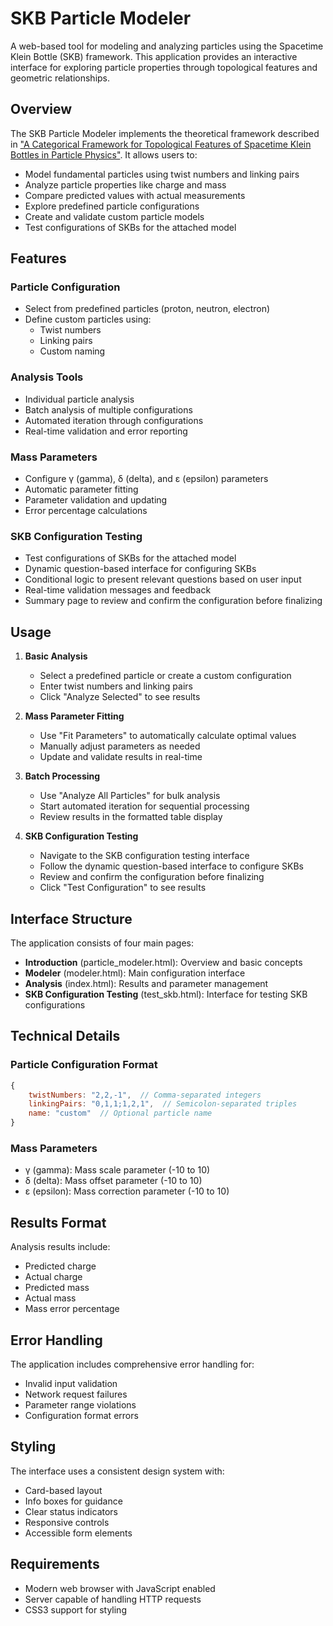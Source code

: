 # SKB Particle Modeler

A web-based tool for modeling and analyzing particles using the Spacetime Klein Bottle (SKB) framework. This application provides an interactive interface for exploring particle properties through topological features and geometric relationships.

## Overview

The SKB Particle Modeler implements the theoretical framework described in ["A Categorical Framework for Topological Features of Spacetime Klein Bottles in Particle Physics"](https://figshare.com/articles/preprint/A_Categorical_Framework_for_Topological_Features_of_Spacetime_Klein_Bottles_in_Particle_Physics/28466279?file=52550969). It allows users to:

- Model fundamental particles using twist numbers and linking pairs
- Analyze particle properties like charge and mass
- Compare predicted values with actual measurements
- Explore predefined particle configurations
- Create and validate custom particle models
- Test configurations of SKBs for the attached model

## Features

### Particle Configuration
- Select from predefined particles (proton, neutron, electron)
- Define custom particles using:
  - Twist numbers
  - Linking pairs
  - Custom naming

### Analysis Tools
- Individual particle analysis
- Batch analysis of multiple configurations
- Automated iteration through configurations
- Real-time validation and error reporting

### Mass Parameters
- Configure γ (gamma), δ (delta), and ε (epsilon) parameters
- Automatic parameter fitting
- Parameter validation and updating
- Error percentage calculations

### SKB Configuration Testing
- Test configurations of SKBs for the attached model
- Dynamic question-based interface for configuring SKBs
- Conditional logic to present relevant questions based on user input
- Real-time validation messages and feedback
- Summary page to review and confirm the configuration before finalizing

## Usage

1. **Basic Analysis**
   - Select a predefined particle or create a custom configuration
   - Enter twist numbers and linking pairs
   - Click "Analyze Selected" to see results

2. **Mass Parameter Fitting**
   - Use "Fit Parameters" to automatically calculate optimal values
   - Manually adjust parameters as needed
   - Update and validate results in real-time

3. **Batch Processing**
   - Use "Analyze All Particles" for bulk analysis
   - Start automated iteration for sequential processing
   - Review results in the formatted table display

4. **SKB Configuration Testing**
   - Navigate to the SKB configuration testing interface
   - Follow the dynamic question-based interface to configure SKBs
   - Review and confirm the configuration before finalizing
   - Click "Test Configuration" to see results

## Interface Structure

The application consists of four main pages:
- **Introduction** (particle_modeler.html): Overview and basic concepts
- **Modeler** (modeler.html): Main configuration interface
- **Analysis** (index.html): Results and parameter management
- **SKB Configuration Testing** (test_skb.html): Interface for testing SKB configurations

## Technical Details

### Particle Configuration Format
```javascript
{
    twistNumbers: "2,2,-1",  // Comma-separated integers
    linkingPairs: "0,1,1;1,2,1",  // Semicolon-separated triples
    name: "custom"  // Optional particle name
}
```

### Mass Parameters
- γ (gamma): Mass scale parameter (-10 to 10)
- δ (delta): Mass offset parameter (-10 to 10)
- ε (epsilon): Mass correction parameter (-10 to 10)

## Results Format

Analysis results include:
- Predicted charge
- Actual charge
- Predicted mass
- Actual mass
- Mass error percentage

## Error Handling

The application includes comprehensive error handling for:
- Invalid input validation
- Network request failures
- Parameter range violations
- Configuration format errors

## Styling

The interface uses a consistent design system with:
- Card-based layout
- Info boxes for guidance
- Clear status indicators
- Responsive controls
- Accessible form elements

## Requirements

- Modern web browser with JavaScript enabled
- Server capable of handling HTTP requests
- CSS3 support for styling
